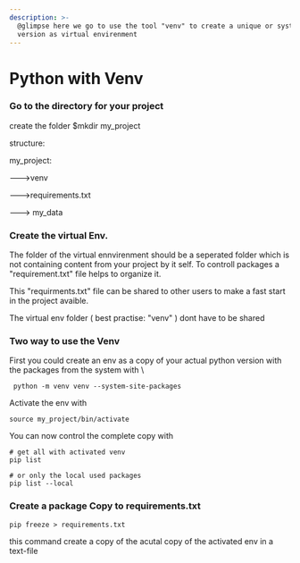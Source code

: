 ```yaml
---
description: >-
  @glimpse here we go to use the tool "venv" to create a unique or system
  version as virtual envirenment
---
```


# Python with Venv

### Go to the directory for your project

create the folder $mkdir my\_project

structure:

my\_project:

&#x20;       \--->venv

&#x20;      \--->requirements.txt

&#x20;      \---> my\_data

### Create the virtual Env.

The folder of the virtual ennvirenment should be a seperated folder which is not containing content from your project by it self. To controll packages a "requirement.txt" file helps to organize it.

This "requirments.txt" file can be shared to other users to make a fast start in the project avaible.

The virtual env folder ( best practise: "venv" ) dont have to be shared



### Two way to use the Venv

First you could create an env as a copy of your actual python version with the packages from the system with \


```
 python -m venv venv --system-site-packages 
```

Activate the env with&#x20;

```
source my_project/bin/activate
```

You can now control the complete copy  with&#x20;

```
# get all with activated venv
pip list

# or only the local used packages
pip list --local
```

### Create a package Copy to requirements.txt

```
pip freeze > requirements.txt
```

this command create a copy of the acutal copy of the activated env in a text-file
